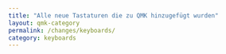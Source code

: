 ```yaml
---
title: "Alle neue Tastaturen die zu QMK hinzugefügt wurden"
layout: qmk-category
permalink: /changes/keyboards/
category: keyboards
---
```


